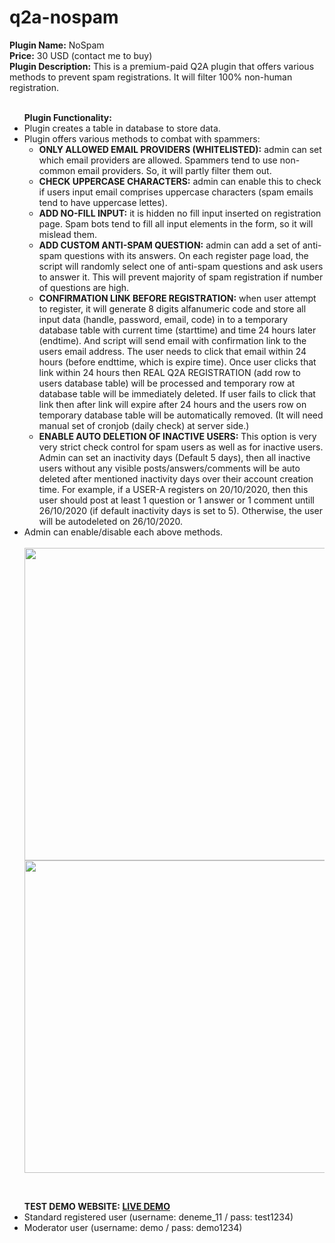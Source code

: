 # q2a-nospam
<b>Plugin Name:</b>  NoSpam <br>
<b>Price:</b> 30 USD (contact me to buy) <br>
<b>Plugin Description:</b> This is a premium-paid Q2A plugin that offers various methods to prevent spam registrations. It will filter 100% non-human registration.<br>
<br>
<ul class="first">
	<b>Plugin Functionality:</b>
	<li>Plugin creates a table in database to store data.</li>
	<li>Plugin offers various methods to combat with spammers:
		<ul class="second">
			<li><b>ONLY ALLOWED EMAIL PROVIDERS (WHITELISTED):</b> admin can set which email providers are allowed. Spammers tend to use non-common email providers. So, it will partly filter them out.</li>
			<li><b>CHECK UPPERCASE CHARACTERS:</b> admin can enable this to check if users input email comprises uppercase characters (spam emails tend to have uppercase lettes).</li>
			<li><b>ADD NO-FILL INPUT:</b> it is hidden no fill input inserted on registration page. Spam bots tend to fill all input elements in the form, so it will mislead them.</li>
			<li><b>ADD CUSTOM ANTI-SPAM QUESTION:</b> admin can add a set of anti-spam questions with its answers. On each register page load, the script will randomly select one of anti-spam questions and ask users to answer it. This will prevent majority of spam registration if number of questions are high.</li>
			<li><b>CONFIRMATION LINK BEFORE REGISTRATION:</b> when user attempt to register, it will generate 8 digits alfanumeric code and store all input data (handle, password, email, code) in to a temporary database table with current time (starttime) and time 24 hours later (endtime). And script will send email with confirmation link to the users email address. The user needs to click that email within 24 hours (before endttime, which is expire time). Once user clicks that link within 24 hours then REAL Q2A REGISTRATION (add row to users database table) will be processed and temporary row at database table will be immediately deleted. If user fails to click that link then after link will expire after 24 hours and the users row on temporary database table will be automatically removed. (It will need manual set of cronjob (daily check) at server side.)</li>
			<li><b>ENABLE AUTO DELETION OF INACTIVE USERS:</b> This option is very very strict check control for spam users as well as for inactive users. Admin can set an inactivity days (Default 5 days), then all inactive users without any visible posts/answers/comments will be auto deleted after mentioned inactivity days over their account creation time. For example, if a USER-A registers on 20/10/2020, then this user should post at least 1 question or 1 answer or 1 comment untill 26/10/2020 (if default inactivity days is set to 5). Otherwise, the user will be autodeleted on 26/10/2020.
			</li>
		</ul>
	</li>
	<li>Admin can enable/disable each above methods.</li>
	<br/>
	<img src="https://ihlassovbetov.github.io/assets/plugin-ss/nospam/img-1.png" width="500px" height="auto" />
	<img src="https://ihlassovbetov.github.io/assets/plugin-ss/nospam/img-2.png" width="500px" height="auto" />
</ul>
<br/>
<ul class="first">	
	<b>TEST DEMO WEBSITE: <a href="https://gyzgyn.com/q2a-demo" target="_blank">LIVE DEMO</a></b>
	<li>Standard registered user (username: deneme_11 / pass: test1234)</li>
	<li>Moderator user (username: demo / pass: demo1234)</li>
</ul>

